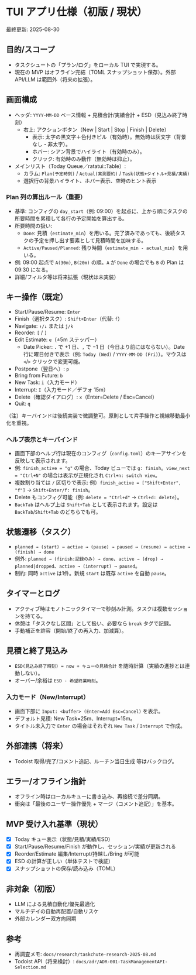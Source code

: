 # TUI アプリ仕様（初版 / 現状）

最終更新: 2025-08-30

## 目的/スコープ
- タスクシュートの「プラン/ログ」をローカル TUI で実現する。
- 現在の MVP はオフライン完結（TOML スナップショット保存）。外部 API/LLM は範囲外（将来の拡張）。

## 画面構成
- ヘッダ: `YYYY-MM-DD` ベース情報 + 見積合計/実績合計 + ESD（見込み終了時刻）
  - 右上: アクションボタン（New | Start | Stop | Finish | Delete）
    - 表示: 太字の黒文字＋色付きピル（有効時）。無効時は灰文字（背景なし・非太字）。
    - ホバー: シアン背景でハイライト（有効時のみ）。
    - クリック: 有効時のみ動作（無効時は抑止）。
- メインリスト（Today Queue／ratatui::Table）:
  - カラム: `Plan(予定時刻)` / `Actual(実測要約)` / `Task(状態+タイトル+見積/実績)`
  - 選択行の背景ハイライト、ホバー表示、空時のヒント表示

### Plan 列の算出ルール（重要）
- 基準: コンフィグの `day_start`（例: 09:00）を起点に、上から順にタスクの所要時間を累積して各行の予定開始を算出する。
- 所要時間の扱い:
  - `Done`: 見積（`estimate_min`）を用いる。完了済みであっても、後続タスクの予定を押し出す要素として見積時間を加味する。
  - `Active/Paused/Planned`: 残り時間（`estimate_min - actual_min`）を用いる。
- 例: 09:00 起点で `A(30m)`, `B(20m)` の順。`A` が `Done` の場合でも `B` の Plan は 09:30 になる。
- 詳細/フィルタ等は将来拡張（現状は未実装）

## キー操作（既定）
- Start/Pause/Resume: `Enter`
- Finish（選択タスク）: `Shift+Enter`（代替: `f`）
- Navigate: `↑/↓` または `j/k`
- Reorder: `[` / `]`
- Edit Estimate: `e`（±5m ステッパー）
  - Date Picker: `.` で +1 日、`,` で −1 日（今日より前にはならない）。Date 行に曜日付きで表示（例: `Today (Wed)` / `YYYY-MM-DD (Fri)`）。マウスは `<`/`>` クリックで変更可能。
- Postpone（翌日へ）: `p`
- Bring from Future: `b`
- New Task: `i`（入力モード）
- Interrupt: `I`（入力モード／デフォ 15m）
- Delete（確認ダイアログ）: `x`（Enter=Delete / Esc=Cancel）
- Quit: `q`

（注）キーバインドは後続実装で微調整可。原則として片手操作と視線移動最小化を重視。

### ヘルプ表示とキーバインド
- 画面下部のヘルプ行は現在のコンフィグ（`config.toml`）のキーアサインを反映して表示されます。
- 例: `finish_active = "g"` の場合、Today ビューでは `g: finish`。`view_next = "Ctrl+N"` の場合は表示が正規化され `Ctrl+n: switch view`。
- 複数割り当ては `/` 区切りで表示: 例）`finish_active = ["Shift+Enter", "f"]` → `Shift+Enter/f: finish`。
- Delete もコンフィグ可能（例: `delete = "Ctrl+d"` → `Ctrl+d: delete`）。
- `BackTab` はヘルプ上は `Shift+Tab` として表示されます。設定は `BackTab`/`Shift+Tab` のどちらでも可。

## 状態遷移（タスク）
- `planned → (start) → active → (pause) → paused → (resume) → active → (finish) → done`
- 例外: `planned → (finish:記録のみ) → done`、`active → (drop) → planned|dropped`、`active → (interrupt) → paused`。
- 制約: 同時 `active` は1件。新規 `start` は既存 `active` を自動 `pause`。

## タイマーとログ
- アクティブ時はモノトニックタイマーで秒刻み計測。タスクは複数セッションを持てる。
- 休憩は「タスクなし区間」として扱い、必要なら `break` タグで記録。
- 手動補正を許容（開始/終了の再入力、加減算）。

## 見積と終了見込み
- `ESD(見込み終了時刻) = now + キューの見積合計` を随時計算（実績の進捗とは連動しない）。
- オーバー/余裕は `ESD - 希望終業時刻`。

### 入力モード（New/Interrupt）
- 画面下部に `Input: <buffer> (Enter=Add Esc=Cancel)` を表示。
- デフォルト見積: New Task=25m、Interrupt=15m。
- タイトル未入力で `Enter` の場合はそれぞれ `New Task` / `Interrupt` で作成。

## 外部連携（将来）
- Todoist 取得/完了/コメント追記、ルーチン当日生成 等はバックログ。

## エラー/オフライン指針
- オフライン時はローカルキューに書き込み、再接続で差分同期。
- 衝突は「最後のユーザー操作優先 + マージ（コメント追記）」を基本。

## MVP 受け入れ基準（現状）
- [x] Today キュー表示（状態/見積/実績/ESD）
- [x] Start/Pause/Resume/Finish が動作し、セッション/実績が更新される
- [x] Reorder/Estimate 編集/Interrupt/持越し/Bring が可能
- [x] ESD の計算が正しい（単体テストで検証）
- [x] スナップショットの保存/読み込み（TOML）

## 非対象（初版）
- LLM による見積自動化/優先最適化
- マルチデイの自動再配置/自動リスケ
- 外部カレンダー双方向同期

## 参考
- 再調査メモ: `docs/research/taskchute-research-2025-08.md`
- Todoist API（将来検討）: `docs/adr/ADR-001-TaskManagementAPI-Selection.md`
